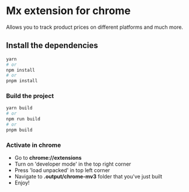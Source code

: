 # Mx extension for chrome

Allows you to track product prices on different platforms and much more.

## Install the dependencies

```bash
yarn
# or
npm install
# or
pnpm install
```

### Build the project

```bash
yarn build
# or
npm run build
# or
pnpm build
```

### Activate in chrome

- Go to **chrome://extensions**
- Turn on 'developer mode' in the top right corner
- Press 'load unpacked' in top left corner
- Navigate to **.output/chrome-mv3** folder that you've just built
- Enjoy!
